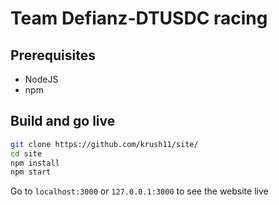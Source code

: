 # Team Defianz-DTUSDC racing

## **Prerequisites**
- NodeJS
- npm

## **Build and go live**
```bash
git clone https://github.com/krush11/site/
cd site
npm install
npm start
```
Go to `localhost:3000` or `127.0.0.1:3000` to see the website live
